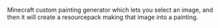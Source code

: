 Minecraft custom painting generator which lets you select an image, and then it will create a resourcepack making that image into a painting. 
